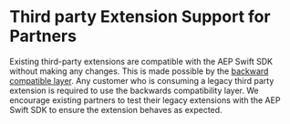 # Third party Extension Support for Partners

Existing third-party extensions are compatible with the AEP Swift SDK without making any changes. This is made possible by the [backward compatible layer](./Migration/ACP-Migration.md). Any customer who is consuming a legacy third party extension is required to use the backwards compatibility layer. We encourage existing partners to test their legacy extensions with the AEP Swift SDK to ensure the extension behaves as expected.
